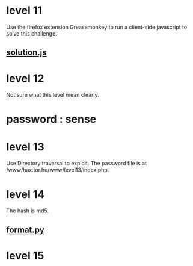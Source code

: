 # level 11
Use the firefox extension Greasemonkey to run a client-side javascript to solve this challenge.
## [solution.js]()

# level 12
Not sure what this level mean clearly.
# password : sense

# level 13
Use Directory traversal to exploit. The password file is at /www/hax.tor.hu/www/level13/index.php.

# level 14
The hash is md5.
## [format.py]()

# level 15